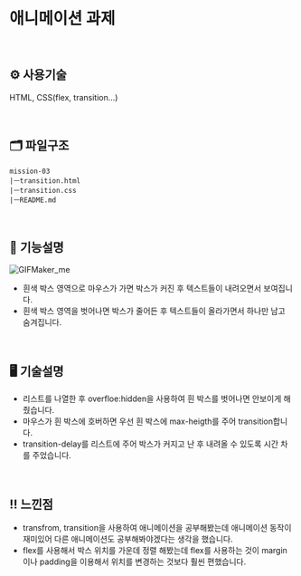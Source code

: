 # 애니메이션 과제

<br>

## ⚙️ 사용기술 
HTML, CSS(flex, transition...)

<br>

## 🗂️ 파일구조
```
mission-03
|ㅡtransition.html
|ㅡtransition.css
|ㅡREADME.md
```

<br>

## 🔎 기능설명

![GIFMaker_me](https://github.com/hyeiiin/home-work/assets/126502807/155d5bf0-0699-4cb5-9a2f-ea4b67276229)

 - 흰색 박스 영역으로 마우스가 가면 박스가 커진 후 텍스트들이 내려오면서 보여집니다.
 - 흰색 박스 영역을 벗어나면 박스가 줄어든 후 텍스트들이 올라가면서 하나만 남고 숨겨집니다.

<br>

##  🖥️ 기술설명
 - 리스트를 나열한 후 overfloe:hidden을 사용하여 흰 박스를 벗어나면 안보이게 해줬습니다. 
 - 마우스가 흰 박스에 호버하면 우선 흰 박스에 max-heigth를 주어 transition합니다. 
 - transition-delay를 리스트에 주어 박스가 커지고 난 후 내려올 수 있도록 시간 차를 주었습니다. 

<br>

## ‼ 느낀점
 - transfrom, transition을 사용하여 애니메이션을 공부해봤는데 애니메이션 동작이 재미있어 다른 애니메이션도 공부해봐야겠다는 생각을 했습니다.
 - flex를 사용해서 박스 위치를 가운데 정렬 해봤는데 flex를 사용하는 것이 margin이나 padding을 이용해서 위치를 변경하는 것보다 훨씬 편했습니다.
